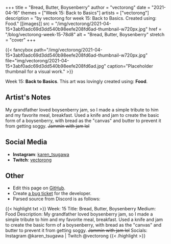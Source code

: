 +++
title =       "Bread, Butter, Boysenberry"
author =      "vectorong"
date =        "2021-04-16"
themes =      ["Week 15: Back to Basics"]
artists =     ["vectorong"]
description = "by vectorong for week 15: Back to Basics. Created using: Food."
[[images]]
      src = "/img/vectorong/2021-04-15+3abf0adc69d3dd540b98eefe208fd6ad-thumbnail-w720px.jpg"
      href = "/blog/vectorong-week-15-78d8"
      alt = "Bread, Butter, Boysenberry"
      stretch = "cover"
+++


{{< fancybox path="/img/vectorong/2021-04-15+3abf0adc69d3dd540b98eefe208fd6ad-thumbnail-w720px.jpg" file="img/vectorong/2021-04-15+3abf0adc69d3dd540b98eefe208fd6ad.jpg" caption="Placeholder thumbnail for a visual work." >}}


Week 15: **Back to Basics**. This art was lovingly created using: **Food**.

## Artist's Notes

My grandfather loved boysenberry jam, so I made a simple tribute to him and my favorite meal, breakfast. Used a knife and jam to create the basic form of a boysenberry, with bread as the "canvas" and butter to prevent it from getting soggy. ~~Jammin with jam lol~~

## Social Media

- **Instagram**: <a href='https://instagram.com/karen_tsugawa' target='_blank'>karen_tsugawa</a>
- **Twitch**: <a href='https://twitch.tv/vectorong' target='_blank'>vectorong</a>

## Other

- Edit this page on [GitHub](https://github.com/teaminkling/web-refresh/edit/main/content/blog/vectorong-week-15-78d8.md).
- Create [a bug ticket](https://github.com/teaminkling/web-refresh/issues/new?assignees=&labels=bug&template=problem-report.md&title=) for the developer.
- Parsed source from Discord is as follows:

{{< highlight txt >}}
Week: 15
Title: Bread, Butter, Boysenberry
Medium: Food
Description: My grandfather loved boysenberry jam, so I made a simple tribute to him and my favorite meal, breakfast. Used a knife and jam to create the basic form of a boysenberry, with bread as the "canvas" and butter to prevent it from getting soggy. ~~Jammin with jam lol~~
Socials: Instagram @karen_tsugawa  |  Twitch @vectorong
{{< /highlight >}}
